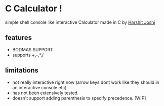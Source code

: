 # C Calculator !

simple shell console like interactive Calculator made in C by [Harshit Joshi](https://github.com/HarshitJoshi9152)

## features

- BODMAS SUPPORT
- supports +,-,*,/

## limitations

- not really interactive right now (arrow keys dont work like they should in an interactive console etc).
- has not been extensively tested.
- doesn't support adding parenthesis to specify precedence. [WIP]
